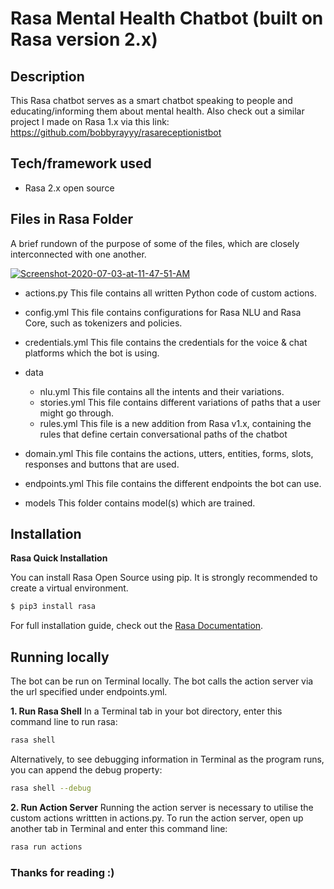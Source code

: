 # Rasa Mental Health Chatbot (built on Rasa version 2.x)

## Description
This Rasa chatbot serves as a smart chatbot speaking to people and educating/informing them about mental health.
Also check out a similar project I made on Rasa 1.x via this link: https://github.com/bobbyrayyy/rasareceptionistbot

## Tech/framework used

- Rasa 2.x open source


## Files in Rasa Folder
A brief rundown of the purpose of some of the files, which are closely interconnected with one another.

<a href="https://ibb.co/MCmsThG"><img src="https://i.ibb.co/rwVmPtc/Screenshot-2020-07-03-at-11-47-51-AM.png" alt="Screenshot-2020-07-03-at-11-47-51-AM" border="0"></a>

- actions.py
	This file contains all written Python code of custom actions.
	
- config.yml
	This file contains configurations for Rasa NLU and Rasa Core,  such as tokenizers and policies.
- credentials.yml
	This file contains the credentials for the voice & chat platforms which the bot is using. 	
- data
	- nlu.yml
		This file contains all the intents and their variations.
	- stories.yml
		This file contains different variations of paths that a user might go through. 
  - rules.yml
    This file is a new addition from Rasa v1.x, containing the rules that define certain conversational paths of the chatbot
    
- domain.yml
	This file contains the actions, utters, entities, forms, slots, responses and buttons that are used.
- endpoints.yml
	This file contains the different endpoints the bot can use.
- models
	This folder contains model(s) which are trained. 
	

## Installation

**Rasa Quick Installation**

You can install Rasa Open Source using pip. It is strongly recommended to create a virtual environment.

```bash
$ pip3 install rasa
```

For full installation guide, check out the [Rasa Documentation](https://rasa.com/docs/rasa/user-guide/installation/).

## Running locally
The bot can be run on Terminal locally. The bot calls the action server via the url specified under endpoints.yml.

**1. Run Rasa Shell**
In a Terminal tab in your bot directory,  enter this command line to run rasa: 
```bash
rasa shell
```
Alternatively, to see debugging information in Terminal as the program runs, you can append the debug property:
```bash
rasa shell --debug
```

**2. Run Action Server**
Running the action server is necessary to utilise the custom actions writtten in actions.py.
To run the action server, open up another tab in Terminal and enter this command line:
```bash
rasa run actions 
```

### Thanks for reading :)

